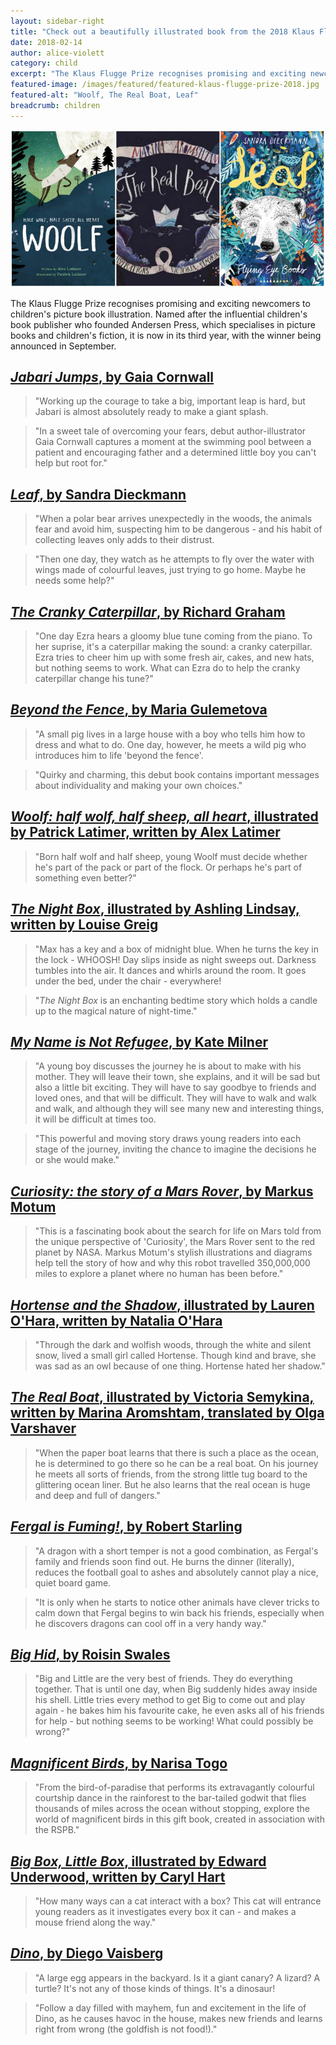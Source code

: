 ```yaml
---
layout: sidebar-right
title: "Check out a beautifully illustrated book from the 2018 Klaus Flugge Prize longlist"
date: 2018-02-14
author: alice-violett
category: child
excerpt: "The Klaus Flugge Prize recognises promising and exciting newcomers to children's picture book illustration."
featured-image: /images/featured/featured-klaus-flugge-prize-2018.jpg
featured-alt: "Woolf, The Real Boat, Leaf"
breadcrumb: children
---
```


![Woolf, The Real Boat, Leaf](/images/featured/featured-klaus-flugge-prize-2018.jpg)

The Klaus Flugge Prize recognises promising and exciting newcomers to children's picture book illustration. Named after the influential children's book publisher who founded Andersen Press, which specialises in picture books and children's fiction, it is now in its third year, with the winner being announced in September.

## [<cite>Jabari Jumps</cite>, by Gaia Cornwall](https://suffolk.spydus.co.uk/cgi-bin/spydus.exe/ENQ/OPAC/BIBENQ?BRN=2153874)

> "Working up the courage to take a big, important leap is hard, but Jabari is almost absolutely ready to make a giant splash.

> "In a sweet tale of overcoming your fears, debut author-illustrator Gaia Cornwall captures a moment at the swimming pool between a patient and encouraging father and a determined little boy you can't help but root for."

## [<cite>Leaf</cite>, by Sandra Dieckmann](https://suffolk.spydus.co.uk/cgi-bin/spydus.exe/ENQ/OPAC/BIBENQ?BRN=2168786)

> "When a polar bear arrives unexpectedly in the woods, the animals fear and avoid him, suspecting him to be dangerous - and his habit of collecting leaves only adds to their distrust.

> "Then one day, they watch as he attempts to fly over the water with wings made of colourful leaves, just trying to go home. Maybe he needs some help?"

## [<cite>The Cranky Caterpillar</cite>, by Richard Graham](https://suffolk.spydus.co.uk/cgi-bin/spydus.exe/ENQ/OPAC/BIBENQ?BRN=2199359)

> "One day Ezra hears a gloomy blue tune coming from the piano. To her suprise, it's a caterpillar making the sound: a cranky caterpillar. Ezra tries to cheer him up with some fresh air, cakes, and new hats, but nothing seems to work. What can Ezra do to help the cranky caterpillar change his tune?"

## [<cite>Beyond the Fence</cite>, by Maria Gulemetova](https://suffolk.spydus.co.uk/cgi-bin/spydus.exe/ENQ/OPAC/BIBENQ?BRN=2093959)

> "A small pig lives in a large house with a boy who tells him how to dress and what to do. One day, however, he meets a wild pig who introduces him to life 'beyond the fence'.

> "Quirky and charming, this debut book contains important messages about individuality and making your own choices."

## [<cite>Woolf: half wolf, half sheep, all heart</cite>, illustrated by Patrick Latimer, written by Alex Latimer](https://suffolk.spydus.co.uk/cgi-bin/spydus.exe/ENQ/OPAC/BIBENQ?BRN=2165416)

> "Born half wolf and half sheep, young Woolf must decide whether he's part of the pack or part of the flock. Or perhaps he's part of something even better?"

## [<cite>The Night Box</cite>, illustrated by Ashling Lindsay, written by Louise Greig](https://suffolk.spydus.co.uk/cgi-bin/spydus.exe/ENQ/OPAC/BIBENQ?BRN=2156821)

> "Max has a key and a box of midnight blue. When he turns the key in the lock - WHOOSH! Day slips inside as night sweeps out. Darkness tumbles into the air. It dances and whirls around the room. It goes under the bed, under the chair - everywhere!

> "<cite>The Night Box</cite> is an enchanting bedtime story which holds a candle up to the magical nature of night-time."

## [<cite>My Name is Not Refugee</cite>, by Kate Milner](https://suffolk.spydus.co.uk/cgi-bin/spydus.exe/ENQ/OPAC/BIBENQ?BRN=2137372)

> "A young boy discusses the journey he is about to make with his mother. They will leave their town, she explains, and it will be sad but also a little bit exciting. They will have to say goodbye to friends and loved ones, and that will be difficult. They will have to walk and walk and walk, and although they will see many new and interesting things, it will be difficult at times too.

> "This powerful and moving story draws young readers into each stage of the journey, inviting the chance to imagine the decisions he or she would make."

## [<cite>Curiosity: the story of a Mars Rover</cite>, by Markus Motum](https://suffolk.spydus.co.uk/cgi-bin/spydus.exe/ENQ/OPAC/BIBENQ?BRN=2258985)

> "This is a fascinating book about the search for life on Mars told from the unique perspective of 'Curiosity', the Mars Rover sent to the red planet by NASA. Markus Motum's stylish illustrations and diagrams help tell the story of how and why this robot travelled 350,000,000 miles to explore a planet where no human has been before."

## [<cite>Hortense and the Shadow</cite>, illustrated by Lauren O'Hara, written by Natalia O'Hara](https://suffolk.spydus.co.uk/cgi-bin/spydus.exe/ENQ/OPAC/BIBENQ?BRN=2255598)

> "Through the dark and wolfish woods, through the white and silent snow, lived a small girl called Hortense. Though kind and brave, she was sad as an owl because of one thing. Hortense hated her shadow."

## [<cite>The Real Boat</cite>, illustrated by Victoria Semykina, written by Marina Aromshtam, translated by Olga Varshaver](https://suffolk.spydus.co.uk/cgi-bin/spydus.exe/ENQ/OPAC/BIBENQ?BRN=2246923)

> "When the paper boat learns that there is such a place as the ocean, he is determined to go there so he can be a real boat. On his journey he meets all sorts of friends, from the strong little tug board to the glittering ocean liner. But he also learns that the real ocean is huge and deep and full of dangers."

## [<cite>Fergal is Fuming!</cite>, by Robert Starling](https://suffolk.spydus.co.uk/cgi-bin/spydus.exe/ENQ/OPAC/BIBENQ?BRN=2336912)

> "A dragon with a short temper is not a good combination, as Fergal's family and friends soon find out. He burns the dinner (literally), reduces the football goal to ashes and absolutely cannot play a nice, quiet board game.

> "It is only when he starts to notice other animals have clever tricks to calm down that Fergal begins to win back his friends, especially when he discovers dragons can cool off in a very handy way."

## [<cite>Big Hid</cite>, by Roisin Swales](https://suffolk.spydus.co.uk/cgi-bin/spydus.exe/ENQ/OPAC/BIBENQ?BRN=2127138)

> "Big and Little are the very best of friends. They do everything together. That is until one day, when Big suddenly hides away inside his shell. Little tries every method to get Big to come out and play again - he bakes him his favourite cake, he even asks all of his friends for help - but nothing seems to be working! What could possibly be wrong?"

## [<cite>Magnificent Birds</cite>, by Narisa Togo](https://suffolk.spydus.co.uk/cgi-bin/spydus.exe/ENQ/OPAC/BIBENQ?BRN=2267981)

> "From the bird-of-paradise that performs its extravagantly colourful courtship dance in the rainforest to the bar-tailed godwit that flies thousands of miles across the ocean without stopping, explore the world of magnificent birds in this gift book, created in association with the RSPB."

## [<cite>Big Box, Little Box</cite>, illustrated by Edward Underwood, written by Caryl Hart](https://suffolk.spydus.co.uk/cgi-bin/spydus.exe/ENQ/OPAC/BIBENQ?BRN=2186826)

> "How many ways can a cat interact with a box? This cat will entrance young readers as it investigates every box it can - and makes a mouse friend along the way."

## [<cite>Dino</cite>, by Diego Vaisberg](https://suffolk.spydus.co.uk/cgi-bin/spydus.exe/ENQ/OPAC/BIBENQ?BRN=2169311)

> "A large egg appears in the backyard. Is it a giant canary? A lizard? A turtle? It's not any of those kinds of things. It's a dinosaur!

> "Follow a day filled with mayhem, fun and excitement in the life of Dino, as he causes havoc in the house, makes new friends and learns right from wrong (the goldfish is not food!)."
